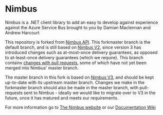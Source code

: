 # Nimbus
Nimbus is a .NET client library to add an easy to develop against experience against the Azure Service Bus brought to you by Damian Maclennan and Andrew Harcourt

This repository is forked from [Nimbus API](https://github.com/NimbusAPI). This forkmaster branch is the default branch, and is still based on [Nimbus V2](https://github.com/NimbusAPI/Nimbus_v2), since version 3 has introduced changes such as at-most-once delivery guarantees, as opposed to at-least-once delivery guarantees (which we require).
This branch contains [changes with pull requests](https://github.com/NimbusAPI/Nimbus/pulls?utf8=%E2%9C%93&q=is%3Apr%20author%3Ama499), some of which have not yet been merged into Nimbus' master branch.

The master branch in this fork is based on [Nimbus V3](https://github.com/NimbusAPI/Nimbus), and should be kept up-to-date with its upstream master branch. Changes we make in the forkmaster branch should also be made in the master branch, with pull-requests sent to Nimbus - ideally we would like to migrate over to V3 in the future, once it has matured and meets our requirements.

For more information go to [The Nimbus website](http://nimbusapi.github.io/) or our [Documentation Wiki](https://github.com/NimbusAPI/Nimbus/wiki)

